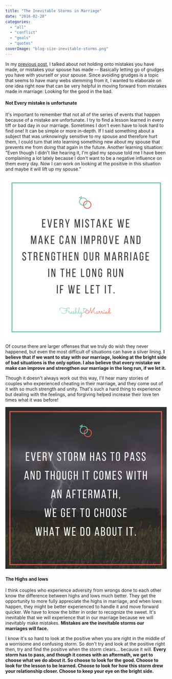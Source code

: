 ```yaml
---
title: "The Inevitable Storms in Marriage"
date: "2016-02-28"
categories: 
  - "all"
  - "conflict"
  - "goals"
  - "quotes"
coverImage: "blog-size-inevitable-storms.png"
---
```


In my [previous post](http://freshlymarried.com/theres-no-rewind-button-in-marriage/), I talked about not holding onto mistakes you have made, or mistakes your spouse has made -- Basically letting go of grudges you have with yourself or your spouse. Since avoiding grudges is a topic that seems to have many webs stemming from it, I wanted to elaborate on one idea right now that can be very helpful in moving forward from mistakes made in marriage: Looking for the good in the bad.

#### Not Every mistake is unfortunate

It's important to remember that not all of the series of events that happen because of a mistake are unfortunate. I try to find a lesson learned in every tiff or bad day in our marriage. Sometimes I don't even have to look hard to find one! It can be simple or more in-depth. If I said something about a subject that was unknowingly sensitive to my spouse and therefore hurt them, I could turn that into learning something new about my spouse that prevents me from doing that again in the future. Another learning situation: "Even though I didn't like hearing it, I'm glad my spouse told me I have been complaining a lot lately because I don't want to be a negative influence on them every day. Now I can work on looking at the positive in this situation and maybe it will lift up my spouse."

![keep your eye on the bright side, storms in marriage, the storms  of life, aftermath of storms, aftermath of fights in marriage, fights in marriage, mistakes in marriage, mending mistakes in marriage, mending mistakes, forgiveness in marriage, holding grudges in marriage, grudges in marriage, inevitable things in marriage, choose to look for the good. look for the good, look for the positive, learning lessons in marriage, lessons in marriage, learning experiences in marriage](images/if-we-let-it.png)

Of course there are larger offenses that we truly do wish they never happened, but even the most difficult of situations can have a silver lining. **I believe that if we want to stay with our marriage, looking at the bright side of bad situations is the only option. I also believe that every mistake we make can improve and strengthen our marriage in the long run, if we let it.**

Though it doesn't always work out this way, I'll hear many stories of couples who experienced cheating in their marriage, and they come out of it with so much strength and unity. That's such a hard thing to experience but dealing with the feelings, and forgiving helped increase their love ten times what it was before!

![keep your eye on the bright side, storms in marriage, the storms of life, aftermath of storms, aftermath of fights in marriage, fights in marriage, mistakes in marriage, mending mistakes in marriage, mending mistakes, forgiveness in marriage, holding grudges in marriage, grudges in marriage, inevitable things in marriage, choose to look for the good. look for the good, look for the positive, learning lessons in marriage, lessons in marriage, learning experiences in marriage](images/choose-to-look-for-the-good.png)

#### The Highs and lows

I think couples who experience adversity from wrongs done to each other know the difference between highs and lows much better. They get the opportunity to more fully appreciate the highs in marriage, and when lows happen, they might be better experienced to handle it and move forward quicker. We have to know the bitter in order to recognize the sweet. It's inevitable that we will experience that in our marriage because we will inevitably make mistakes. **Mistakes are the inevitable storms our marriages will face.** 

I know it's so hard to look at the positive when you are right in the middle of a worrisome and confusing storm. So don't try and look at the positive right then, try and find the positive when the storm clears... because it will. **Every storm has to pass, and though it comes with an aftermath, we get to choose what we do about it. So choose to look for the good. Choose to look for the lesson to be learned. Choose to look for how this storm drew your relationship closer. Choose to keep your eye on the bright side.**
